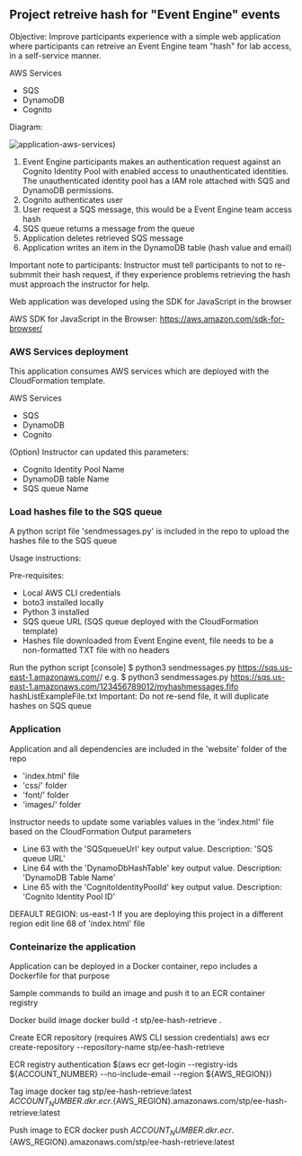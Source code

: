 ## Project retreive hash for "Event Engine" events

Objective:
Improve participants experience with a simple web application where participants can retreive an Event Engine team "hash" for lab access, in a self-service manner.

AWS Services
- SQS
- DynamoDB
- Cognito

Diagram:

![application-aws-services](https://github.com/gcanales75/eventengine-hash/blob/master/readmeImages/ee-hash.png))

1. Event Engine participants makes an authentication request against an Cognito Identity Pool with enabled access to unauthenticated identities. The unauthenticated identity pool has a IAM role attached with SQS and DynamoDB permissions.
2. Cognito authenticates user
3. User request a SQS message, this would be a Event Engine team access hash
4. SQS queue returns a message from the queue
5. Application deletes retrieved SQS message
6. Application writes an item in the DynamoDB table (hash value and email)

Important note to participants: Instructor must tell participants to not to re-submmit their hash request, if they experience problems retrieving the hash must approach the instructor for help.

Web application was developed using the SDK for JavaScript in the browser

AWS SDK for JavaScript in the Browser: https://aws.amazon.com/sdk-for-browser/

### AWS Services deployment

This application consumes AWS services which are deployed with the CloudFormation template. 

AWS Services
- SQS
- DynamoDB
- Cognito
  
(Option) Instructor can updated this parameters:

- Cognito Identity Pool Name
- DynamoDB table Name
- SQS queue Name

### Load hashes file to the SQS queue

A python script file 'sendmessages.py' is included in the repo to upload the hashes file to the SQS queue

Usage instructions:

Pre-requisites:
- Local AWS CLI credentials
- boto3 installed locally
- Python 3 installed
- SQS queue URL (SQS queue deployed with the CloudFormation template)
- Hashes file downloaded from Event Engine event, file needs to be a non-formatted TXT file with no headers

Run the python script
[console] $ python3 sendmessages.py https://sqs.us-east-1.amazonaws.com/<ACCOUNT>/<SQS-queue-name> <hashes TXT file path>
e.g. $ python3 sendmessages.py https://sqs.us-east-1.amazonaws.com/123456789012/myhashmessages.fifo hashListExampleFile.txt
Important: Do not re-send file, it will duplicate hashes on SQS queue

### Application

Application and all dependencies are included in the 'website' folder of the repo

- 'index.html' file
- 'css/' folder
- 'font/' folder
- 'images/' folder
  
Instructor needs to update some variables values in the 'index.html' file based on the CloudFormation Output parameters

- Line 63 with the 'SQSqueueUrl' key output value. Description: 'SQS queue URL'
- Line 64 with the 'DynamoDbHashTable' key output value. Description: 'DynamoDB Table Name'
- Line 65 with the 'CognitoIdentityPoolId' key output value. Description: 'Cognito Identity Pool ID'

DEFAULT REGION: us-east-1
If you are deploying this project in a different region edit line 68 of 'index.html' file

### Conteinarize the application

Application can be deployed in a Docker container, repo includes a Dockerfile for that purpose

Sample commands to build an image and push it to an ECR container registry

Docker build image
docker build -t stp/ee-hash-retrieve .

Create ECR repository (requires AWS CLI session credentials)
aws ecr create-repository --repository-name stp/ee-hash-retrieve

ECR registry authentication
$(aws ecr get-login --registry-ids ${ACCOUNT_NUMBER} --no-include-email --region ${AWS_REGION})

Tag image
docker tag stp/ee-hash-retrieve:latest ${ACCOUNT_NUMBER}.dkr.ecr.${AWS_REGION}.amazonaws.com/stp/ee-hash-retrieve:latest

Push image to ECR
docker push ${ACCOUNT_NUMBER}.dkr.ecr.${AWS_REGION}.amazonaws.com/stp/ee-hash-retrieve:latest

